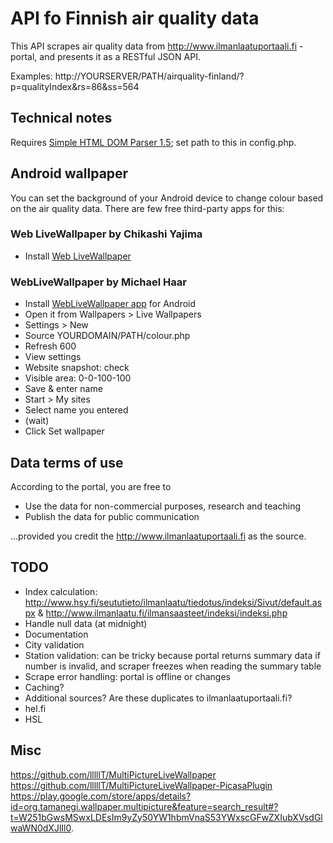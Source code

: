 
API fo Finnish air quality data
===============================

This API scrapes air quality data from http://www.ilmanlaatuportaali.fi -portal, and presents it as a RESTful JSON API.

Examples:
 http://YOURSERVER/PATH/airquality-finland/?p=qualityIndex&rs=86&ss=564


Technical notes
---------------

Requires [Simple HTML DOM Parser 1.5](http://simplehtmldom.sourceforge.net); set path to this in config.php.


Android wallpaper
-----------------

You can set the background of your Android device to change colour based on the air quality data. There are few free third-party apps for this:

### Web LiveWallpaper by Chikashi Yajima

- Install [Web LiveWallpaper](https://play.google.com/store/apps/details?id=com.yaji.weblivewallpaper)

### WebLiveWallpaper by Michael Haar

- Install [WebLiveWallpaper app](https://play.google.com/store/apps/details?id=com.dngames.websitelivewallpaper) for Android
- Open it from Wallpapers > Live Wallpapers
- Settings > New
 - Source YOURDOMAIN/PATH/colour.php
 - Refresh 600
- View settings
- Website snapshot: check
- Visible area: 0-0-100-100
- Save & enter name
- Start > My sites
- Select name you entered
- (wait)
- Click Set wallpaper



Data terms of use
-----------------

According to the portal, you are free to 

- Use the data for non-commercial purposes, research and teaching
- Publish the data for public communication

...provided you credit the http://www.ilmanlaatuportaali.fi as the source.


TODO
----

- Index calculation: http://www.hsy.fi/seututieto/ilmanlaatu/tiedotus/indeksi/Sivut/default.aspx & http://www.ilmanlaatu.fi/ilmansaasteet/indeksi/indeksi.php
- Handle null data (at midnight)
- Documentation
- City validation
- Station validation: can be tricky because portal returns summary data if number is invalid, and scraper freezes when reading the summary table
- Scrape error handling: portal is offline or changes
- Caching?
- Additional sources? Are these duplicates to ilmanlaatuportaali.fi?
 - hel.fi
 - HSL


Misc
----

https://github.com/lllllT/MultiPictureLiveWallpaper
https://github.com/lllllT/MultiPictureLiveWallpaper-PicasaPlugin
https://play.google.com/store/apps/details?id=org.tamanegi.wallpaper.multipicture&feature=search_result#?t=W251bGwsMSwxLDEsIm9yZy50YW1hbmVnaS53YWxscGFwZXIubXVsdGlwaWN0dXJlIl0.

